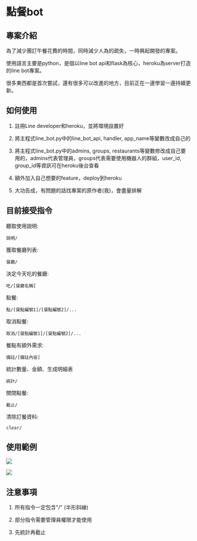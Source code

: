 # 點餐bot

## 專案介紹

為了減少團訂午餐花費的時間，同時減少人為的疏失，一時興起開發的專案。

使用語言主要是python，是個以line bot api和flask為核心，heroku為server打造的line bot專案。

很多東西都是首次嘗試，還有很多可以改進的地方，目前正在一邊學習一邊持續更新。

## 如何使用

1. 註冊Line developer和heroku，並將環境設置好

2. 將主程式line_bot.py中的line_bot_api, handler, app_name等變數改成自己的

3. 將主程式line_bot.py中的admins, groups, restaurants等變數修改成自己要用的，admins代表管理員，groups代表需要使用機器人的群組，user_id, group_id等資訊可在heroku後台查看

4. 額外加入自己想要的feature，deploy到heroku

5. 大功告成，有問題的話找專案的原作者(我)，會盡量排解

## 目前接受指令

聽取使用說明:

`說明/`

獲取餐廳列表:

`餐廳/`

決定今天吃的餐廳:

`吃/[餐廳名稱]`

點餐:

`點/[餐點編號1]/[餐點編號2]/...`

取消點餐:

`取消/[餐點編號1]/[餐點編號2]/...`

餐點有額外需求:

`備註/[備註內容]`

統計數量、金額、生成明細表

`統計/`

關閉點餐:

`截止/`

清除訂餐資料:

`clear/`

## 使用範例

![](https://i.imgur.com/e0TbX29.jpg)

![](https://i.imgur.com/lMqG3IZ.jpg)

## 


## 注意事項

1. 所有指令一定包含"/" (半形斜線) 

2. 部分指令需要管理員權限才能使用

3. 先統計再截止



